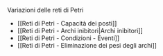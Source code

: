 Variazioni delle reti di Petri
- [[Reti di Petri - Capacità dei posti]]
- [[Reti di Petri - Archi inibitori|Archi inibitori]]
- [[Reti di Petri - Condizioni - Eventi]]
- [[Reti di Petri - Eliminazione dei pesi degli archi]]